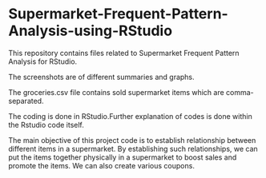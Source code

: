 # Supermarket-Frequent-Pattern-Analysis-using-RStudio
This repository contains files related to Supermarket Frequent Pattern Analysis for RStudio.

The screenshots are of different summaries and graphs.

The groceries.csv file contains sold supermarket items which are comma-separated.

The coding is done in RStudio.Further explanation of codes is done within the Rstudio code itself.

The main objective of this project code is to establish relationship between different items in a supermarket. By establishing such relationships, we can put the items together physically in a supermarket to boost sales and promote the items. We can also create various coupons.
